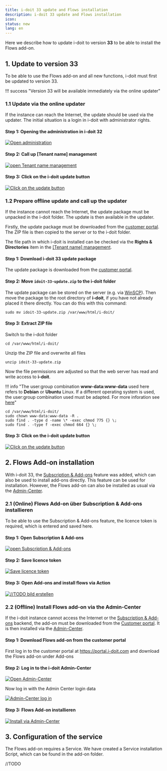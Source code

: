 ```yaml
---
title: i-doit 33 update and Flows installation
description: i-doit 33 update and Flows installation
icon:
status: new
lang: en
---
```


Here we describe how to update i-doit to version **33** to be able to install the Flows add-on.

## 1. Update to version 33

To be able to use the Flows add-on and all new functions, i-doit must first be updated to version 33.

!!! success "Version 33 will be available immediately via the online updater"

### 1.1 Update via the online updater

If the instance can reach the Internet, the update should be used via the updater. The initial situation is a login in i-doit with administrator rights.

#### Step 1: Opening the administration in i-doit 32

[![Open administration]()]()

#### Step 2: Call up [Tenant name] management

[![open Tenant name management]()]()

#### Step 3: Click on the i-doit update button

[![Click on the update button]()]()

### 1.2 Prepare offline update and call up the updater

If the instance cannot reach the Internet, the update package must be unpacked in the i-doit folder. The update is then available in the updater.

Firstly, the update package must be downloaded from the [customer portal](../../system-administration/customer-portal.md). The ZIP file is then copied to the server or to the i-doit folder.

The file path in which i-doit is installed can be checked via the **Rights & Directories** item in the [[Tenant name] management](../../system-administration/administration/tenant-management/index.md#rights--directories).

#### Step 1: Download i-doit 33 update package

The update package is downloaded from the [customer portal](../../system-administration/customer-portal.md).

#### Step 2: Move `idoit-33-update.zip` to the i-doit folder

The update package can be stored on the server (e.g. via [WinSCP](https://winscp.net/eng/docs/)). Then move the package to the root directory of **i-doit**, if you have not already placed it there directly. You can do this with this command:

```shell
sudo mv idoit-33-update.zip /var/www/html/i-doit/
```

#### Step 3: Extract ZIP file

Switch to the i-doit folder

```shell
cd /var/www/html/i-doit/
```

Unzip the ZIP file and overwrite all files

```shell
unzip idoit-33-update.zip
```

Now the file permissions are adjusted so that the web server has read and write access to **i-doit**.

!!! info "The user:group combination **www-data:www-data** used here refers to **Debian** or **Ubuntu** Linux. If a different operating system is used, the user:group combination used must be adapted. For more inforation see [here](../../installation/manual-installation/setup.md#download-and-extract-the-install-package)"

```shell
cd /var/www/html/i-doit/
sudo chown www-data:www-data -R .
sudo find . -type d -name \* -exec chmod 775 {} \;
sudo find . -type f -exec chmod 664 {} \;
```

#### Step 3: Click on the i-doit update button

[![Click on the update button]()]()

## 2. Flows Add-on installation

With i-doit 33, the [Subscription & Add-ons](//TODO) feature was added, which can also be used to install add-ons directly. This feature can be used for installation. However, the Flows add-on can also be installed as usual via the [Admin-Center](#22-offline-flows-add-on-über-das-admin-center-installieren).

### 2.1 (Online) Flows Add-on über Subscription & Add-ons installieren

To be able to use the Subscription & Add-ons feature, the licence token is required, which is entered and saved here.

#### Step 1: Open Subscription & Add-ons

[![open Subscription & Add-ons]()]()

#### Step 2: Save licence token

[![Save licence token]()]()

#### Step 3: Open Add-ons and install flows via Action

[![//TODO bild erstellen ]()]()

### 2.2 (Offline) Install Flows add-on via the Admin-Center

If the i-doit instance cannot access the Internet or the [Subscription & Add-ons](//TODO) backend, the add-on must be downloaded from the [Customer portal](../../system-administration/customer-portal.md). It is then installed via the [Admin-Center](../../system-administration/admin-center.md).

#### Step 1: Download Flows add-on from the customer portal

First log in to the customer portal at <https://portal.i-doit.com> and download the Flows add-on under Add-ons

#### Step 2: Log in to the i-doit Admin-Center

[![Open Admin-Center]()]()

Now log in with the Admin Center login data

[![Admin-Center log in]()]()

#### Step 3: Flows Add-on installieren

[![Install via Admin-Center]()]()

## 3. Configuration of the service

The Flows add-on requires a Service. We have created a Service installation Script, which can be found in the add-on folder.

//TODO
